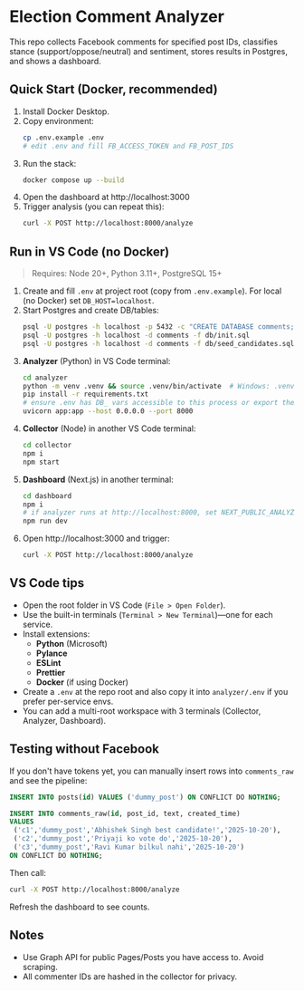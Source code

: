 # Election Comment Analyzer

This repo collects Facebook comments for specified post IDs, classifies stance (support/oppose/neutral) and sentiment, stores results in Postgres, and shows a dashboard.

## Quick Start (Docker, recommended)

1. Install Docker Desktop.
2. Copy environment:
   ```bash
   cp .env.example .env
   # edit .env and fill FB_ACCESS_TOKEN and FB_POST_IDS
   ```
3. Run the stack:
   ```bash
   docker compose up --build
   ```
4. Open the dashboard at http://localhost:3000
5. Trigger analysis (you can repeat this):
   ```bash
   curl -X POST http://localhost:8000/analyze
   ```

## Run in VS Code (no Docker)

> Requires: Node 20+, Python 3.11+, PostgreSQL 15+

1. Create and fill `.env` at project root (copy from `.env.example`). For local (no Docker) set `DB_HOST=localhost`.
2. Start Postgres and create DB/tables:
   ```bash
   psql -U postgres -h localhost -p 5432 -c "CREATE DATABASE comments;"
   psql -U postgres -h localhost -d comments -f db/init.sql
   psql -U postgres -h localhost -d comments -f db/seed_candidates.sql
   ```
3. **Analyzer** (Python) in VS Code terminal:
   ```bash
   cd analyzer
   python -m venv .venv && source .venv/bin/activate  # Windows: .venv\Scripts\activate
   pip install -r requirements.txt
   # ensure .env has DB_ vars accessible to this process or export them in your shell
   uvicorn app:app --host 0.0.0.0 --port 8000
   ```
4. **Collector** (Node) in another VS Code terminal:
   ```bash
   cd collector
   npm i
   npm start
   ```
5. **Dashboard** (Next.js) in another terminal:
   ```bash
   cd dashboard
   npm i
   # if analyzer runs at http://localhost:8000, set NEXT_PUBLIC_ANALYZER_URL in .env
   npm run dev
   ```
6. Open http://localhost:3000 and trigger:
   ```bash
   curl -X POST http://localhost:8000/analyze
   ```

## VS Code tips

- Open the root folder in VS Code (`File > Open Folder`).
- Use the built-in terminals (`Terminal > New Terminal`)—one for each service.
- Install extensions:
  - **Python** (Microsoft)
  - **Pylance**
  - **ESLint**
  - **Prettier**
  - **Docker** (if using Docker)
- Create a `.env` at the repo root and also copy it into `analyzer/.env` if you prefer per-service envs.
- You can add a multi-root workspace with 3 terminals (Collector, Analyzer, Dashboard).

## Testing without Facebook
If you don't have tokens yet, you can manually insert rows into `comments_raw` and see the pipeline:
```sql
INSERT INTO posts(id) VALUES ('dummy_post') ON CONFLICT DO NOTHING;

INSERT INTO comments_raw(id, post_id, text, created_time)
VALUES
 ('c1','dummy_post','Abhishek Singh best candidate!','2025-10-20'),
 ('c2','dummy_post','Priyaji ko vote do','2025-10-20'),
 ('c3','dummy_post','Ravi Kumar bilkul nahi','2025-10-20')
ON CONFLICT DO NOTHING;
```
Then call:
```bash
curl -X POST http://localhost:8000/analyze
```
Refresh the dashboard to see counts.

## Notes
- Use Graph API for public Pages/Posts you have access to. Avoid scraping.
- All commenter IDs are hashed in the collector for privacy.
